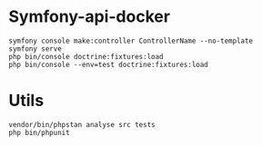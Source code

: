 # Symfony-api-docker
````
symfony console make:controller ControllerName --no-template
symfony serve
php bin/console doctrine:fixtures:load
php bin/console --env=test doctrine:fixtures:load

````
# Utils
```
vendor/bin/phpstan analyse src tests
php bin/phpunit
```